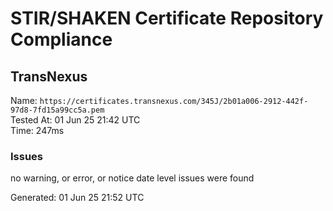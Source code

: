 # STIR/SHAKEN Certificate Repository Compliance

## TransNexus

Name: `https://certificates.transnexus.com/345J/2b01a006-2912-442f-97d8-7fd15a99cc5a.pem`\
Tested At: 01 Jun 25 21:42 UTC\
Time: 247ms

### Issues

no warning, or error, or notice date level issues were found

Generated: 01 Jun 25 21:52 UTC